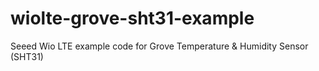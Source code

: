 # wiolte-grove-sht31-example
Seeed Wio LTE example code for Grove Temperature &amp; Humidity Sensor (SHT31)
